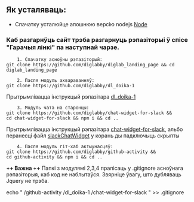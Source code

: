 ## Як усталяваць:

- Спачатку усталюйце апошнюю версію nodejs [Node](https://nodejs.org/)

### Каб разгарнўць сайт трэба разгарнуць рэпазіторыі ў спісе "Гарачыя лінкі" па наступнай чарзе.
```
    1. Спачатку асноўны рэпазіторый:
git clone https://github.com/diglabby/diglab_landing_page && cd diglab_landing_page  

    2. Пасля модуль ахвараванняў: 
git clone https://github.com/diglabby/dl_doika-1
```
Прытрымлівацца інструкцый рэпазітара  [dl_doika-1](https://github.com/diglabby/dl_doika-1) 
```
    3. Модуль чата на старонцы:
git clone https://github.com/diglabby/chat-widget-for-slack && 
cd chat-widget-for-slack && npm i && cd ..
```
Прытрымлівацца інструкцый рэпазітара  [chat-widget-for-slack](https://github.com/diglabby/chat-widget-for-slack), 
альбо перанесці файл  [slackChatWidget](https://github.com/diglabby/chat-widget-for-slack/archive/Latest.zip)  у корань
ды падключыць скрыпты
```
    4. Пасля модуль гіт-хаб актыунасцяў: 
git clone https://github.com/diglabby/github-activity && 
cd github-activity && npm i && cd ..
```
   
**++ Важна ++**
Папкі з модулямі 2,3,4 прапісаць у .gitignore асноўнага рэпазіторыя, каб код не наблытаўся. 
Звярніце ўвагу, што дубляваць Jquery не трэба.

echo " 
/github-activity
/dl_doika-1
/chat-widget-for-slack " >> .gitignore
